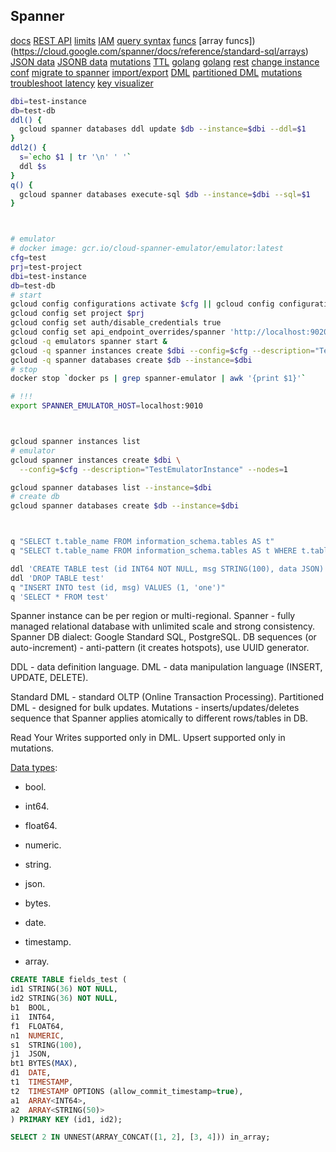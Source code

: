 Spanner
-

[docs](https://cloud.google.com/spanner/docs/apis)
[REST API](https://cloud.google.com/spanner/docs/reference/rest)
[limits](https://cloud.google.com/spanner/quotas)
[IAM](https://cloud.google.com/spanner/docs/iam)
[query syntax](https://cloud.google.com/spanner/docs/reference/standard-sql/query-syntax#having_clause)
[funcs](https://cloud.google.com/spanner/docs/reference/standard-sql/syntax)
[array funcs])(https://cloud.google.com/spanner/docs/reference/standard-sql/arrays)
[JSON data](https://cloud.google.com/spanner/docs/working-with-json)
[JSONB data](https://cloud.google.com/spanner/docs/working-with-jsonb)
[mutations](https://cloud.google.com/spanner/docs/modify-mutation-api)
[TTL](https://cloud.google.com/spanner/docs/ttl/working-with-ttl#syntax)
[golang](https://cloud.google.com/spanner/docs/getting-started/go)
[golang](https://pkg.go.dev/cloud.google.com/go/spanner)
[rest](https://cloud.google.com/spanner/docs/getting-started/rest)
[change instance conf](https://cloud.google.com/spanner/docs/move-instance)
[migrate to spanner](https://cloud.google.com/spanner/docs/migration-overview)
[import/export](https://cloud.google.com/spanner/docs/import-export-overview)
[DML](https://cloud.google.com/spanner/docs/dml-tasks)
[partitioned DML](https://cloud.google.com/spanner/docs/dml-partitioned)
[mutations](https://cloud.google.com/spanner/docs/modify-mutation-api)
[troubleshoot latency](https://cloud.google.com/spanner/docs/latency-points)
[key visualizer](https://cloud.google.com/spanner/docs/key-visualizer)

````sh
dbi=test-instance
db=test-db
ddl() {
  gcloud spanner databases ddl update $db --instance=$dbi --ddl=$1
}
ddl2() {
  s=`echo $1 | tr '\n' ' '`
  ddl $s
}
q() {
  gcloud spanner databases execute-sql $db --instance=$dbi --sql=$1
}



# emulator
# docker image: gcr.io/cloud-spanner-emulator/emulator:latest
cfg=test
prj=test-project
dbi=test-instance
db=test-db
# start
gcloud config configurations activate $cfg || gcloud config configurations create $cfg
gcloud config set project $prj
gcloud config set auth/disable_credentials true
gcloud config set api_endpoint_overrides/spanner 'http://localhost:9020/'
gcloud -q emulators spanner start &
gcloud -q spanner instances create $dbi --config=$cfg --description="TestEmulatorInstance" --nodes=1
gcloud -q spanner databases create $db --instance=$dbi
# stop
docker stop `docker ps | grep spanner-emulator | awk '{print $1}'`

# !!!
export SPANNER_EMULATOR_HOST=localhost:9010



gcloud spanner instances list
# emulator
gcloud spanner instances create $dbi \
  --config=$cfg --description="TestEmulatorInstance" --nodes=1

gcloud spanner databases list --instance=$dbi
# create db
gcloud spanner databases create $db --instance=$dbi



q "SELECT t.table_name FROM information_schema.tables AS t"
q "SELECT t.table_name FROM information_schema.tables AS t WHERE t.table_catalog = '' and t.table_schema = ''"

ddl 'CREATE TABLE test (id INT64 NOT NULL, msg STRING(100), data JSON) PRIMARY KEY(id)'
ddl 'DROP TABLE test'
q "INSERT INTO test (id, msg) VALUES (1, 'one')"
q 'SELECT * FROM test'

````

Spanner instance can be per region or multi-regional.
Spanner - fully managed relational database with unlimited scale and strong consistency.
Spanner DB dialect: Google Standard SQL, PostgreSQL.
DB sequences (or auto-increment) - anti-pattern (it creates hotspots), use UUID generator.

DDL - data definition language.
DML - data manipulation language (INSERT, UPDATE, DELETE).

Standard DML - standard OLTP (Online Transaction Processing).
Partitioned DML - designed for bulk updates.
Mutations - inserts/updates/deletes sequence that Spanner applies atomically to different rows/tables in DB.

Read Your Writes supported only in DML.
Upsert supported only in mutations.

[Data types](https://cloud.google.com/spanner/docs/reference/standard-sql/data-types):
* bool.
* int64.
* float64.
* numeric.
* string.
* json.
* bytes.
* date.
* timestamp.

* array.

````sql
CREATE TABLE fields_test (
id1 STRING(36) NOT NULL,
id2 STRING(36) NOT NULL,
b1  BOOL,
i1  INT64,
f1  FLOAT64,
n1  NUMERIC,
s1  STRING(100),
j1  JSON,
bt1 BYTES(MAX),
d1  DATE,
t1  TIMESTAMP,
t2  TIMESTAMP OPTIONS (allow_commit_timestamp=true),
a1  ARRAY<INT64>,
a2  ARRAY<STRING(50)>
) PRIMARY KEY (id1, id2);

SELECT 2 IN UNNEST(ARRAY_CONCAT([1, 2], [3, 4])) in_array;

````

